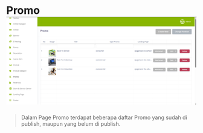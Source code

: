 # Promo ![](promo_cms.png)

> Dalam Page Promo terdapat beberapa daftar Promo yang sudah di publish, maupun yang belum di publish.